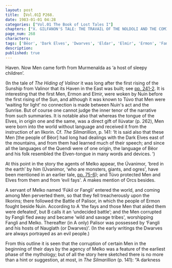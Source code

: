 ```yaml
---
layout: post
title: 【Vol.01】P268.
date: 1983-01-01 04:28
categories: ["Vol.01 The Book of Lost Tales I"]
chapters: ["X. GILFANON'S TALE: THE TRAVAIL OF THE NOLDOLI AND THE COMING OF MANKIND"]
page_num: 268
characters: 
tags: ['Bëor', 'Dark Elves', 'Dwarves', 'Eldar', 'Elmir', 'Ermon', 'Fangli', 'Fay(s)', 'Fúkil', 'Haven of the Sun', 'Ilkorin(s)', 'Ilkorin tongue']
description: 
published: true
---
```


<p style="text-indent: 0;">
Haven. Now Men came forth from Murmenalda as ‘a host of sleepy children’.
</p>

(In the tale of <I>The Hiding of Valinor</I> it was long after the first rising of the Sunship from Valinor that its Haven in the East was built; see [pp. 241-2]({{site.baseurl}}/vol01-p242). It is interesting that the first Men, Ermon and Elmir, were woken by Nuin before the first rising of the Sun, and although it was known to Túvo that Men were ‘waiting for light’ no connection is made between Nuin's act and the Sunrise. But of course one cannot judge the inner tenor of the narrative from such summaries. It is notable also that whereas the tongue of the Elves, in origin one and the same, was a direct gift of Ilúvatar (p. 262), Men were born into the world without language and received it from the instruction of an Ilkorin. Cf. <I>The Silmarillion</I>, p. 141: ‘It is said also that these Men [the people of Bëor] had long had dealings with the Dark Elves east of the mountains, and from them had learned much of their speech; and since all the languages of the Quendi were of one origin, the language of Bëor and his folk resembled the Elven-tongue in many words and devices. ’)

At this point in the story the agents of Melko appear, the Úvanimor, ‘bred in the earth’ by him (Úvanimor, ‘who are monsters, giants, and ogres', have been mentioned in an earlier tale, [pp. 75-6]({{site.baseurl}}/vol01-p75)); and Túvo protected Men and Elves from them and from ‘evil fays'. A makes mention of Orcs besides.

A servant of Melko named ‘Fúkil or Fangli’ entered the world, and coming among Men perverted them, so that they fell treacherously upon the Ilkorins; there followed the Battle of Palisor, in which the people of Ermon fought beside Nuin. According to A ‘the fays and those Men that aided them were defeated’, but B calls it an ‘undecided battle’; and the Men corrupted by Fangli fled away and became ‘wild and savage tribes', worshipping Fangli and Melko. Thereafter (in A only) Palisor was possessed by ‘Fangli and his hosts of Nauglath (or Dwarves)’. (In the early writings the Dwarves are always portrayed as an evil people.)

From this outline it is seen that the corruption of certain Men in the beginning of their days by the agency of Melko was a feature of the earliest phase of the mythology; but of all the story here sketched there is no more than a hint or suggestion, at most, in <I>The Silmarillion</I> (p. 141): “A darkness

